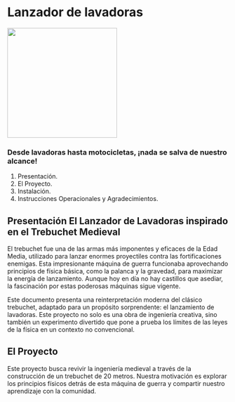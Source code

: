 # Lanzador de lavadoras 

<img src=https://cdn.leonardo.ai/users/dabf2507-0e44-4281-bfc0-08fa88df3ba8/generations/a0fe6d2a-bfb2-4504-a309-7419f8f03aa4/Leonardo_Phoenix_A_medieval_trebuchet_its_wooden_frame_weather_2.jpg width="250">

### Desde lavadoras hasta motocicletas, ¡nada se salva de nuestro alcance!

1. Presentación.
2. El Proyecto.
3. Instalación.
4. Instrucciones Operacionales y Agradecimientos. 


## Presentación El Lanzador de Lavadoras inspirado en el Trebuchet Medieval
El trebuchet fue una de las armas más imponentes y eficaces de la Edad Media, utilizado para lanzar enormes proyectiles contra las fortificaciones enemigas. Esta impresionante máquina de guerra funcionaba aprovechando principios de física básica, como la palanca y la gravedad, para maximizar la energía de lanzamiento. Aunque hoy en día no hay castillos que asediar, la fascinación por estas poderosas máquinas sigue vigente.

Este documento presenta una reinterpretación moderna del clásico trebuchet, adaptado para un propósito sorprendente: el lanzamiento de lavadoras. Este proyecto no solo es una obra de ingeniería creativa, sino también un experimento divertido que pone a prueba los límites de las leyes de la física en un contexto no convencional.

## El Proyecto
Este proyecto busca revivir la ingeniería medieval a través de la construcción de un trebuchet de 20 metros. Nuestra motivación es explorar los principios físicos detrás de esta máquina de guerra y compartir nuestro aprendizaje con la comunidad.


